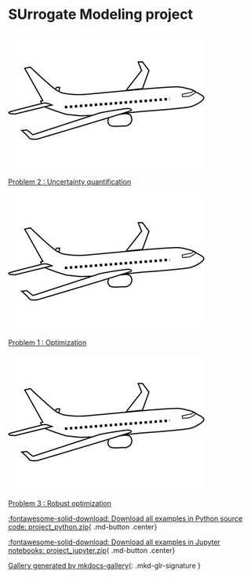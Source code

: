 <!-- docs_generated_scripts_project -->

# SUrrogate Modeling project



<div class="mkd-glr-thumbcontainer" tooltip="Problem 2 : Uncertainty quantification">
    <!--div class="figure align-default" id="id1"-->
        <img alt="Problem 2 : Uncertainty quantification" src="images/thumb/mkd_glr_problem2_thumb.png" />
        <p class="caption">
            <span class="caption-text">
                <a class="reference internal" href="problem2">
                    <span class="std std-ref">Problem 2 : Uncertainty quantification</span>
                </a>
            </span>
            <!--a class="headerlink" href="#id1" title="Permalink to this image"></a-->
        </p>
    <!--/div-->
</div>

<div class="mkd-glr-thumbcontainer" tooltip="Here, the objective was to find a way to minimize the maximum take-off weight MTOW of $g:x\maps...">
    <!--div class="figure align-default" id="id1"-->
        <img alt="Problem 1 : Optimization" src="images/thumb/mkd_glr_problem1_thumb.png" />
        <p class="caption">
            <span class="caption-text">
                <a class="reference internal" href="problem1">
                    <span class="std std-ref">Problem 1 : Optimization</span>
                </a>
            </span>
            <!--a class="headerlink" href="#id1" title="Permalink to this image"></a-->
        </p>
    <!--/div-->
</div>

<div class="mkd-glr-thumbcontainer" tooltip="Problem 3 : Robust optimization">
    <!--div class="figure align-default" id="id1"-->
        <img alt="Problem 3 : Robust optimization" src="images/thumb/mkd_glr_problem3_thumb.png" />
        <p class="caption">
            <span class="caption-text">
                <a class="reference internal" href="problem3">
                    <span class="std std-ref">Problem 3 : Robust optimization</span>
                </a>
            </span>
            <!--a class="headerlink" href="#id1" title="Permalink to this image"></a-->
        </p>
    <!--/div-->
</div>

<div class="mkd-glr-clear"></div>



<div id="download_links"></div>

[:fontawesome-solid-download: Download all examples in Python source code: project_python.zip](./project_python.zip){ .md-button .center}

[:fontawesome-solid-download: Download all examples in Jupyter notebooks: project_jupyter.zip](./project_jupyter.zip){ .md-button .center}


[Gallery generated by mkdocs-gallery](https://mkdocs-gallery.github.io){: .mkd-glr-signature }
